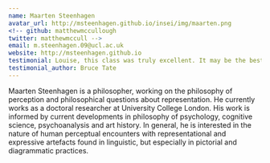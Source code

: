 ```yaml
---
name: Maarten Steenhagen
avatar_url: http://msteenhagen.github.io/insei/img/maarten.png
<!-- github: matthewmccullough
twitter: matthewmccull -->
email: m.steenhagen.09@ucl.ac.uk
website: http://msteenhagen.github.io
testimonial: Louise, this class was truly excellent. It may be the best online class I’ve ever attended.
testimonial_author: Bruce Tate
---
```


Maarten Steenhagen is a philosopher, working on the philosophy of perception and philosophical questions about representation. He currently works as a doctoral researcher at University College London. His work is informed by current developments in philosophy of psychology, cognitive science, psychoanalysis and art history. In general, he is interested in the nature of human perceptual encounters with representational and expressive artefacts found in linguistic, but especially in pictorial and diagrammatic practices. 

